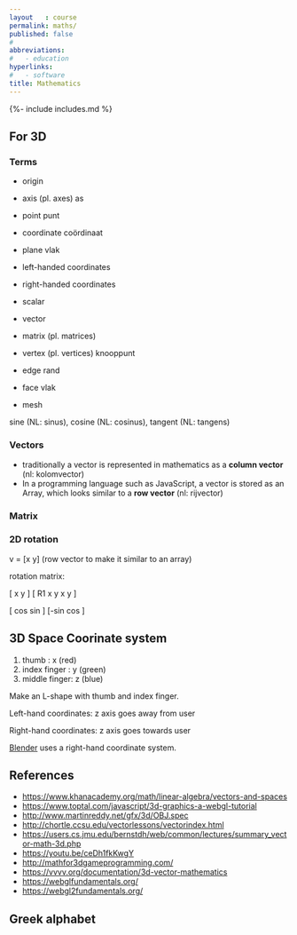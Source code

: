 ```yaml
---
layout   : course
permalink: maths/
published: false
#
abbreviations:
#   - education
hyperlinks:
#   - software
title: Mathematics
---
```

{%- include includes.md %}

## For 3D

### Terms

- origin
- axis (pl. axes) as
- point punt
- coordinate coördinaat
- plane vlak
- left-handed coordinates
- right-handed coordinates

- scalar
- vector
- matrix (pl. matrices)

- vertex (pl. vertices) knooppunt
- edge                  rand
- face                  vlak
- mesh

sine (NL: sinus), cosine (NL: cosinus), tangent (NL: tangens)


### Vectors



 - traditionally a vector is represented in mathematics as a **column vector** (nl: kolomvector)
 - In a programming language such as JavaScript, a vector is stored as an Array, which looks similar to a **row vector** (nl: rijvector)

### Matrix




### 2D rotation

v = [x y] (row vector to make it similar to an array)

rotation matrix:

[ x  y ] [ R1 x y x y ]

[ cos sin ]
[-sin cos ]


## 3D Space Coorinate system

1. thumb        : x (red)
2. index finger : y (green)
3. middle finger: z (blue)

Make an L-shape with thumb and index finger.

Left-hand coordinates:
z axis goes away from user

Right-hand coordinates:
z axis goes towards user

[Blender]() uses a right-hand coordinate system.


## References


- https://www.khanacademy.org/math/linear-algebra/vectors-and-spaces
- https://www.toptal.com/javascript/3d-graphics-a-webgl-tutorial
- http://www.martinreddy.net/gfx/3d/OBJ.spec
- http://chortle.ccsu.edu/vectorlessons/vectorindex.html
- https://users.cs.jmu.edu/bernstdh/web/common/lectures/summary_vector-math-3d.php
- https://youtu.be/ceDh1fkKwgY
- http://mathfor3dgameprogramming.com/
- https://vvvv.org/documentation/3d-vector-mathematics
- https://webglfundamentals.org/
- https://webgl2fundamentals.org/

## Greek alphabet
